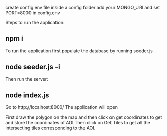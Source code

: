 create config.env file inside a config folder
add your MONGO_URI and set PORT=8000 in config.env

Steps to run the application: 

## npm i

To run the application first populate the database by running seeder.js

## node seeder.js -i

Then run the server:

## node index.js

Go to http://localhost:8000/
The application will open

First draw the polygon on the map and then click on get coordinates to get and store the coordinates of AOI
Then click on Get Tiles to get all the intersecting tiles corresponding to the AOI.
